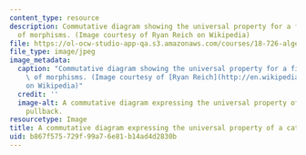 ```yaml
---
content_type: resource
description: Commutative diagram showing the universal property for a fibred product
  of morphisms. (Image courtesy of Ryan Reich on Wikipedia)
file: https://ol-ocw-studio-app-qa.s3.amazonaws.com/courses/18-726-algebraic-geometry-spring-2009/b867f575729f99a76e81b14ad4d2830b_18-726s09-th.jpg
file_type: image/jpeg
image_metadata:
  caption: "Commutative diagram showing the universal property for a fibred product\
    \ of morphisms. (Image courtesy of [Ryan Reich](http://en.wikipedia.org/wiki/File:Categorical_pullback_(expanded).svg)\_\
    on Wikipedia)"
  credit: ''
  image-alt: A commutative diagram expressing the universal property of a categorical
    pullback.
resourcetype: Image
title: A commutative diagram expressing the universal property of a categorical pullback
uid: b867f575-729f-99a7-6e81-b14ad4d2830b
---
```

